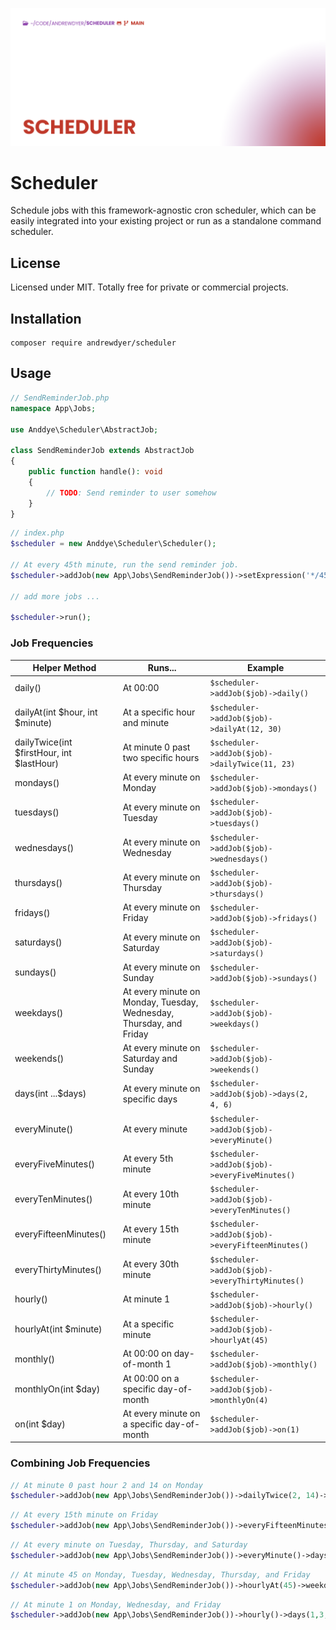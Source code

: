 ![Scheduler](https://github.com/andrewdyer/andrewdyer/blob/main/assets/images/covers/scheduler.png?raw=true)

# Scheduler
Schedule jobs with this framework-agnostic cron scheduler, which can be easily integrated into your existing project or run as a standalone command scheduler.

## License
Licensed under MIT. Totally free for private or commercial projects.

## Installation
```text
composer require andrewdyer/scheduler
```

## Usage

```php
// SendReminderJob.php
namespace App\Jobs;

use Anddye\Scheduler\AbstractJob;

class SendReminderJob extends AbstractJob
{
    public function handle(): void
    {
        // TODO: Send reminder to user somehow
    }
}
```

```php
// index.php
$scheduler = new Anddye\Scheduler\Scheduler();

// At every 45th minute, run the send reminder job.
$scheduler->addJob(new App\Jobs\SendReminderJob())->setExpression('*/45 * * * *');

// add more jobs ...

$scheduler->run();
```

### Job Frequencies
| Helper Method | Runs... | Example |
| --- | --- | --- |
| daily()| At 00:00 | `$scheduler->addJob($job)->daily()` |
| dailyAt(int $hour, int $minute)| At a specific hour and minute | `$scheduler->addJob($job)->dailyAt(12, 30)` |
| dailyTwice(int $firstHour, int $lastHour) | At minute 0 past two specific hours | `$scheduler->addJob($job)->dailyTwice(11, 23)` |
| mondays() | At every minute on Monday | `$scheduler->addJob($job)->mondays()` |
| tuesdays() | At every minute on Tuesday | `$scheduler->addJob($job)->tuesdays()` |
| wednesdays() | At every minute on Wednesday | `$scheduler->addJob($job)->wednesdays()` |
| thursdays() | At every minute on Thursday | `$scheduler->addJob($job)->thursdays()` |
| fridays() | At every minute on Friday | `$scheduler->addJob($job)->fridays()` |
| saturdays() | At every minute on Saturday | `$scheduler->addJob($job)->saturdays()` |
| sundays() | At every minute on Sunday | `$scheduler->addJob($job)->sundays()` |
| weekdays() | At every minute on Monday, Tuesday, Wednesday, Thursday, and Friday | `$scheduler->addJob($job)->weekdays()` |
| weekends() | At every minute on Saturday and Sunday | `$scheduler->addJob($job)->weekends()` |
| days(int ...$days) | At every minute on specific days | `$scheduler->addJob($job)->days(2, 4, 6)` |
| everyMinute() | At every minute | `$scheduler->addJob($job)->everyMinute()` |
| everyFiveMinutes() | At every 5th minute | `$scheduler->addJob($job)->everyFiveMinutes()` |
| everyTenMinutes() | At every 10th minute| `$scheduler->addJob($job)->everyTenMinutes()` |
| everyFifteenMinutes() | At every 15th minute | `$scheduler->addJob($job)->everyFifteenMinutes()` |
| everyThirtyMinutes() | At every 30th minute | `$scheduler->addJob($job)->everyThirtyMinutes()` |
| hourly() | At minute 1 | `$scheduler->addJob($job)->hourly()` |
| hourlyAt(int $minute) | At a specific minute | `$scheduler->addJob($job)->hourlyAt(45)` |
| monthly() | At 00:00 on day-of-month 1 | `$scheduler->addJob($job)->monthly()` |
| monthlyOn(int $day) | At 00:00 on a specific day-of-month | `$scheduler->addJob($job)->monthlyOn(4)` |
| on(int $day) | At every minute on a specific day-of-month | `$scheduler->addJob($job)->on(1)` |

### Combining Job Frequencies
```php
// At minute 0 past hour 2 and 14 on Monday
$scheduler->addJob(new App\Jobs\SendReminderJob())->dailyTwice(2, 14)->mondays();
```

```php
// At every 15th minute on Friday
$scheduler->addJob(new App\Jobs\SendReminderJob())->everyFifteenMinutes()->fridays();
```

```php
// At every minute on Tuesday, Thursday, and Saturday
$scheduler->addJob(new App\Jobs\SendReminderJob())->everyMinute()->days(2, 4, 6);
```

```php
// At minute 45 on Monday, Tuesday, Wednesday, Thursday, and Friday
$scheduler->addJob(new App\Jobs\SendReminderJob())->hourlyAt(45)->weekdays();
```

```php
// At minute 1 on Monday, Wednesday, and Friday
$scheduler->addJob(new App\Jobs\SendReminderJob())->hourly()->days(1,3,5);
```
